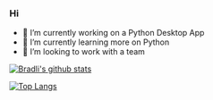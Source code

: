 ### Hi


- 🔭 I’m currently working on a Python Desktop App
- 🌱 I’m currently learning more on Python
- 🤔 I’m looking to work with a team

[![Bradli's github stats](https://github-readme-stats.vercel.app/api?username=bradli99&count_private=true&show_icons=true&theme=radical&hide_rank=false)](https://github.com/anuraghazra/github-readme-stats)

[![Top Langs](https://github-readme-stats.vercel.app/api/top-langs/?username=bradli99)](https://github.com/anuraghazra/github-readme-stats)
